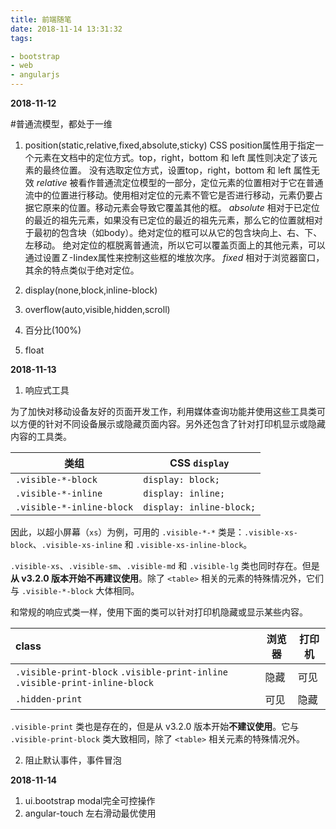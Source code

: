 ```yaml
---
title: 前端随笔
date: 2018-11-14 13:31:32
tags: 

- bootstrap
- web
- angularjs
---
```


**2018-11-12**

#普通流模型，都处于一维

1. position(static,relative,fixed,absolute,sticky)
    CSS position属性用于指定一个元素在文档中的定位方式。top，right，bottom 和 left 属性则决定了该元素的最终位置。
    没有选取定位方式，设置top，right，bottom 和 left 属性无效
    *relative*
    被看作普通流定位模型的一部分，定位元素的位置相对于它在普通流中的位置进行移动。使用相对定位的元素不管它是否进行移动，元素仍要占据它原来的位置。移动元素会导致它覆盖其他的框。
    *absolute*
    相对于已定位的最近的祖先元素，如果没有已定位的最近的祖先元素，那么它的位置就相对于最初的包含块（如body）。绝对定位的框可以从它的包含块向上、右、下、左移动。
    绝对定位的框脱离普通流，所以它可以覆盖页面上的其他元素，可以通过设置Ｚ-Iindex属性来控制这些框的堆放次序。
    *fixed*
    相对于浏览器窗口，其余的特点类似于绝对定位。


2. display(none,block,inline-block)


3. overflow(auto,visible,hidden,scroll)


4. 百分比(100%) 
5. float

**2018-11-13**

1. 响应式工具

为了加快对移动设备友好的页面开发工作，利用媒体查询功能并使用这些工具类可以方便的针对不同设备展示或隐藏页面内容。另外还包含了针对打印机显示或隐藏内容的工具类。

| 类组                      | CSS `display`            |
| ------------------------- | ------------------------ |
| `.visible-*-block`        | `display: block;`        |
| `.visible-*-inline`       | `display: inline;`       |
| `.visible-*-inline-block` | `display: inline-block;` |

因此，以超小屏幕（`xs`）为例，可用的 `.visible-*-*` 类是：`.visible-xs-block`、`.visible-xs-inline` 和 `.visible-xs-inline-block`。

`.visible-xs`、`.visible-sm`、`.visible-md` 和 `.visible-lg` 类也同时存在。但是**从 v3.2.0 版本开始不再建议使用**。除了 `<table>` 相关的元素的特殊情况外，它们与 `.visible-*-block` 大体相同。

和常规的响应式类一样，使用下面的类可以针对打印机隐藏或显示某些内容。

| class                                                        | 浏览器 | 打印机 |
| :----------------------------------------------------------- | ------ | ------ |
| `.visible-print-block`              `.visible-print-inline`              `.visible-print-inline-block` | 隐藏   | 可见   |
| `.hidden-print`                                              | 可见   | 隐藏   |

`.visible-print` 类也是存在的，但是从 v3.2.0 版本开始**不建议使用**。它与 `.visible-print-block` 类大致相同，除了 `<table>` 相关元素的特殊情况外。

2. 阻止默认事件，事件冒泡

**2018-11-14**

1. ui.bootstrap modal完全可控操作
2. angular-touch 左右滑动最优使用